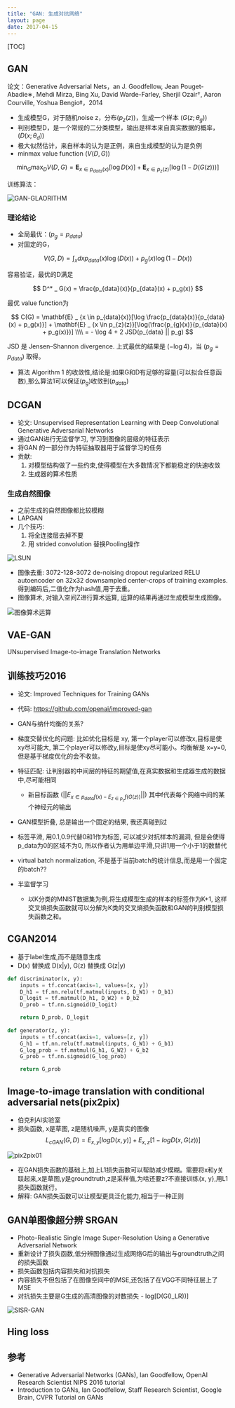 ```yaml
---
title: "GAN: 生成对抗网络"
layout: page
date: 2017-04-15
---
```

[TOC]

## GAN
论文：Generative Adversarial Nets，an J. Goodfellow, Jean Pouget-Abadie∗, Mehdi Mirza, Bing Xu, David Warde-Farley, Sherjil Ozair†, Aaron Courville, Yoshua Bengio‡，2014

- 生成模型G，对于随机noise z，分布$(p_z(z))$，生成一个样本 $(G(z; \theta_g))$
- 判别模型D，是一个常规的二分类模型，输出是样本来自真实数据的概率，$(D(x; \theta_d))$
- 极大似然估计，来自样本的认为是正例，来自生成模型的认为是负例
- minmax value function $(V(D, G))$

$$
\min_G \max_D V(D, G) = \mathbf{E} _ {x \in p_{data}(x)}[\log D(x)] + \mathbf{E} _ {x \in p_{z}(z)}[\log(1-D(G(z)))]
$$

训练算法：

<img src="/wiki/static/images/gan-algo.png" alt="GAN-GLAORITHM"/>

### 理论结论
- 全局最优：$(p_g = p_{data})$
- 对固定的G，

$$
V(G,D) = \int_x dx p_{data}(x) \log(D(x)) + p_g(x) \log(1 - D(x))
$$

容易验证，最优的D满足

$$
D^* _ G(x) = \frac{p_{data}(x)}{p_{data}(x) + p_g(x)}
$$

最优 value function为

$$
C(G) = \mathbf{E} _ {x \in p_{data}(x)}[\log \frac{p_{data}(x)}{p_{data}(x) + p_g(x)}] + \mathbf{E} _ {x \in p_{z}(z)}[\log(\frac{p_{g}(x)}{p_{data}(x) + p_g(x)})] \\\\
= - \log 4 + 2 JSD(p_{data} || p_g)
$$

JSD 是 Jensen–Shannon divergence. 上式最优的结果是 $(-\log4)$，当 $(p_g = p_{data})$ 取得。

- 算法 Algorithm 1 的收敛性,结论是:如果G和D有足够的容量(可以拟合任意函数),那么算法1可以保证$(p_g)$收敛到$(p_{data})$


## DCGAN
- 论文: Unsupervised Representation Learning with Deep Convolutional Generative Adversarial Networks
- 通过GAN进行无监督学习, 学习到图像的层级的特征表示
- 将GAN 的一部分作为特征抽取器用于监督学习的任务
- 贡献:
    1. 对模型结构做了一些约束,使得模型在大多数情况下都能稳定的快速收敛
    2. 生成器的算术性质

### 生成自然图像
- 之前生成的自然图像都比较模糊
- LAPGAN
- 几个技巧:
    1. 将全连接层去掉不要
    2. 用 strided convolution 替换Pooling操作
    
![LSUN](/wiki/static/images/lsun.png)

- 图像去重: 3072-128-3072 de-noising dropout regularized RELU autoencoder on 32x32 downsampled center-crops of training examples. 得到编码后,二值化作为hash值,用于去重。
- 图像算术, 对输入空间Z进行算术运算, 运算的结果再通过生成模型生成图像。

![图像算术运算](/wiki/static/images/gan-vec-arithm.png)

## VAE-GAN
UNsupervised Image-to-image Translation Networks


## 训练技巧2016
- 论文: Improved Techniques for Training GANs
- 代码: <https://github.com/openai/improved-gan>
- GAN与纳什均衡的关系?
- 梯度交替优化的问题: 比如优化目标是 xy, 第一个player可以修改x,目标是使xy尽可能大, 第二个player可以修改y,目标是使xy尽可能小。均衡解是 x=y=0, 但是基于梯度优化的会不收敛。
- 特征匹配: 让判别器的中间层的特征的期望值,在真实数据和生成器生成的数据中,尽可能相同
    - 新目标函数 $(||E_{x \in p_{data}f(x) - E_{z \in p_{z}} f(G(z))}||)$ 其中f代表每个网络中间的某个神经元的输出
- GAN模型折叠, 总是输出一个固定的结果, 我还真碰到过
- 标签平滑, 用0.1,0.9代替0和1作为标签, 可以减少对抗样本的漏洞, 但是会使得p_data为0的区域不为0, 所以作者认为用单边平滑,只讲1用一个小于1的数替代
- virtual batch normalization, 不是基于当前batch的统计信息,而是用一个固定的batch??


- 半监督学习
    - 以K分类的MNIST数据集为例,将生成模型生成的样本的标签作为K+1, 这样交叉熵损失函数就可以分解为K类的交叉熵损失函数和GAN的判别模型损失函数之和。


## CGAN2014
- 基于label生成,而不是随意生成
- D(x) 替换成 D(x|y), G(z) 替换成 G(z|y)

```python
def discriminator(x, y):
    inputs = tf.concat(axis=1, values=[x, y])
    D_h1 = tf.nn.relu(tf.matmul(inputs, D_W1) + D_b1)
    D_logit = tf.matmul(D_h1, D_W2) + D_b2
    D_prob = tf.nn.sigmoid(D_logit)

    return D_prob, D_logit
    
def generator(z, y):
    inputs = tf.concat(axis=1, values=[z, y])
    G_h1 = tf.nn.relu(tf.matmul(inputs, G_W1) + G_b1)
    G_log_prob = tf.matmul(G_h1, G_W2) + G_b2
    G_prob = tf.nn.sigmoid(G_log_prob)

    return G_prob
```


## Image-to-image translation with conditional adversarial nets(pix2pix)
- 伯克利AI实验室
- 损失函数, x是草图, z是随机噪声, y是真实的图像
$$
L_{cGAN}(G, D) = E_{x,y}[log D(x, y)] + E_{x, z}[1 - log D(x, G(z))]
$$

![pix2pix01](/wiki/static/images/pix2pix01.png)

- 在GAN损失函数的基础上,加上L1损失函数可以帮助减少模糊。需要将x和y关联起来,x是草图,y是groundtruth,z是采样值,为啥还要z?不直接训练{x, y},用L1损失函数就行。
- 解释: GAN损失函数可以让模型更具泛化能力,相当于一种正则


## GAN单图像超分辨 SRGAN
- Photo-Realistic Single Image Super-Resolution Using a Generative Adversarial Network
- 重新设计了损失函数,低分辨图像通过生成网络G后的输出与groundtruth之间的损失函数
- 损失函数包括内容损失和对抗损失
- 内容损失不但包括了在图像空间中的MSE,还包括了在VGG不同特征层上了MSE
- 对抗损失主要是G生成的高清图像的对数损失 - log[D(G(I_LR))]

![SISR-GAN](/wiki/static/images/sisr-gan.png)

## Hing loss





## 参考
- Generative Adversarial Networks (GANs), Ian Goodfellow, OpenAI Research Scientist NIPS 2016 tutorial
- Introduction to GANs, Ian Goodfellow, Staff Research Scientist, Google Brain, CVPR Tutorial on GANs
